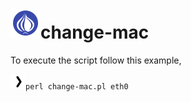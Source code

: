 # ![](https://github.com/50bvd/change-mac/raw/main/icon/icons8-perl-48.png)change-mac

To execute the script follow this example,

![](https://github.com/50bvd/change-mac/raw/main/icon/icons8-chevron-right-24.png)`perl change-mac.pl eth0` 

